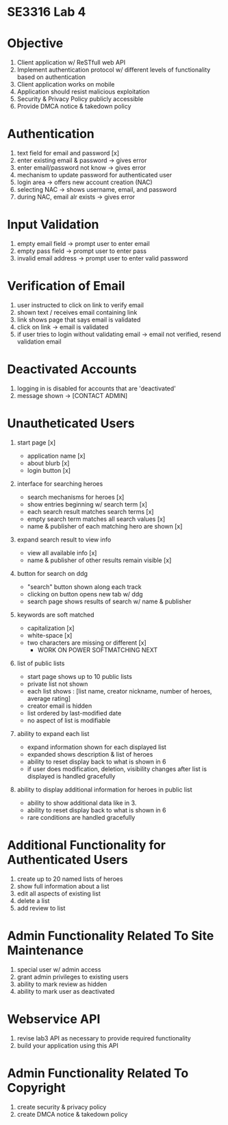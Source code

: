 # SE3316 Lab 4

# Objective
1. Client application w/ ReSTfull web API
2. Implement authentication protocol w/ different levels of functionality based on authentication
3. Client application works on mobile
4. Application should resist malicious exploitation
5. Security & Privacy Policy publicly accessible
6. Provide DMCA notice & takedown policy

# Authentication
1. text field for email and password [x]
2. enter existing email & password -> gives error
3. enter email/password not know -> gives error
4. mechanism to update password for authenticated user
5. login area -> offers new account creation (NAC)
6. selecting NAC -> shows username, email, and password
7. during NAC, email alr exists -> gives error

# Input Validation
1. empty email field -> prompt user to enter email
2. empty pass field -> prompt user to enter pass
3. invalid email address -> prompt user to enter valid password

# Verification of Email
1. user instructed to click on link to verify email
2. shown text / receives email containing link
3. link shows page that says email is validated
4. click on link -> email is validated
5. if user tries to login without validating email -> email not verified, resend validation email

# Deactivated Accounts
1. logging in is disabled for accounts that are 'deactivated'
2. message shown -> [CONTACT ADMIN]

# Unautheticated Users
1. start page [x]
    - application name [x]
    - about blurb [x]
    - login button [x]

2. interface for searching heroes
    - search mechanisms for heroes [x]
    - show entries beginning w/ search term [x]
    - each search result matches search terms [x]
    - empty search term matches all search values [x]
    - name & publisher of each matching hero are shown [x]

3. expand search result to view info
    - view all available info [x]
    - name & publisher of other results remain visible [x]

4. button for search on ddg
    - "search" button shown along each track
    - clicking on button opens new tab w/ ddg
    - search page shows results of search w/ name & publisher

5. keywords are soft matched
    - capitalization [x]
    - white-space [x]
    - two characters are missing or different [x]
        - WORK ON POWER SOFTMATCHING NEXT

6. list of public lists
    - start page shows up to 10 public lists
    - private list not shown
    - each list shows : [list name, creator nickname, number of heroes, average rating]
    - creator email is hidden
    - list ordered by last-modified date
    - no aspect of list is modifiable

7. ability to expand each list
    - expand information shown for each displayed list
    - expanded shows description & list of heroes
    - ability to reset display back to what is shown in 6
    - if user does modification, deletion, visibility changes after list is displayed is handled gracefully

8. ability to display additional information for heroes in public list
    - ability to show additional data like in 3.
    - ability to reset display back to what is shown in 6
    - rare conditions are handled gracefully    

# Additional Functionality for Authenticated Users
1. create up to 20 named lists of heroes
2. show full information about a list
3. edit all aspects of existing list
4. delete a list
5. add review to list

# Admin Functionality Related To Site Maintenance
1. special user w/ admin access
2. grant admin privileges to existing users
3. ability to mark review as hidden
4. ability to mark user as deactivated

# Webservice API
1. revise lab3 API as necessary to provide required functionality
2. build your application using this API

# Admin Functionality Related To Copyright
1. create security & privacy policy
2. create DMCA notice & takedown policy